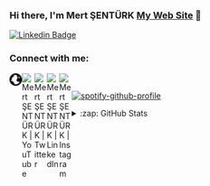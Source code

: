 ### Hi there, I'm Mert ŞENTÜRK [My Web Site][website] 👋

[![Linkedin Badge](https://img.shields.io/badge/mrtsntrk-follow%20on%20linkedin-blue?style=for-the-badge&logo=linkedin)](https://www.linkedin.com/in/mrtsntrk/)


### Connect with me:

[<img align="left" alt="mertsenturk.net" width="22px" src="https://raw.githubusercontent.com/iconic/open-iconic/master/svg/globe.svg" />][website]
[<img align="left" alt="Mert ŞENTÜRK | YouTube" width="22px" src="https://cdn.jsdelivr.net/npm/simple-icons@v3/icons/youtube.svg" />][youtube]
[<img align="left" alt="Mert ŞENTÜRK | Twitter" width="22px" src="https://cdn.jsdelivr.net/npm/simple-icons@v3/icons/twitter.svg" />][twitter]
[<img align="left" alt="Mert ŞENTÜRK | LinkedIn" width="22px" src="https://cdn.jsdelivr.net/npm/simple-icons@v3/icons/linkedin.svg" />][linkedin]
[<img align="left" alt="Mert ŞENTÜRK | Instagram" width="22px" src="https://cdn.jsdelivr.net/npm/simple-icons@v3/icons/instagram.svg" />][instagram]

</br>

[![spotify-github-profile](https://spotify-github-profile.vercel.app/api/view?uid=mrtsntrk41&cover_image=true&theme=novatorem)](https://spotify-github-profile.vercel.app/api/view?uid=mrtsntrk41&redirect=true)


<details>
  <summary>:zap: GitHub Stats</summary>
<p float="center">
  <img  src="https://github-readme-stats.vercel.app/api?username=mertinkotr&show_icons=true&count_private=true&hide=contribs,issues" alt="mertinkotr's github stats" /></br>
  <img  src="https://github-readme-stats.vercel.app/api/top-langs/?username=mertinkotr&layout=compact&hide=html,css" alt="My Top Langs" />
</p>
</details>

[website]: https://mertsenturk.net
[course]: https://mertsenturk.net
[twitter]: https://twitter.com/mrtsntrk41
[youtube]: https://youtube.com/mrtsntrk
[instagram]: https://instagram.com/mrtsntrk
[linkedin]: https://www.linkedin.com/in/mrtsntrk/
